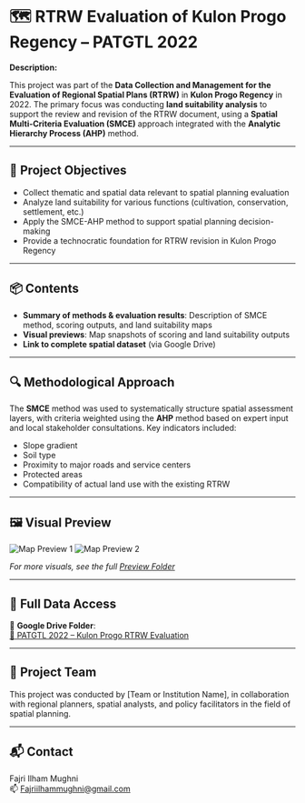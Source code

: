 # 🗺️ RTRW Evaluation of Kulon Progo Regency – PATGTL 2022

**Description:**

This project was part of the **Data Collection and Management for the Evaluation of Regional Spatial Plans (RTRW)** in **Kulon Progo Regency** in 2022. The primary focus was conducting **land suitability analysis** to support the review and revision of the RTRW document, using a **Spatial Multi-Criteria Evaluation (SMCE)** approach integrated with the **Analytic Hierarchy Process (AHP)** method.

---

## 🎯 Project Objectives

- Collect thematic and spatial data relevant to spatial planning evaluation  
- Analyze land suitability for various functions (cultivation, conservation, settlement, etc.)  
- Apply the SMCE-AHP method to support spatial planning decision-making  
- Provide a technocratic foundation for RTRW revision in Kulon Progo Regency

---

## 📦 Contents

- **Summary of methods & evaluation results**: Description of SMCE method, scoring outputs, and land suitability maps 
- **Visual previews**: Map snapshots of scoring and land suitability outputs  
- **Link to complete spatial dataset** (via Google Drive)

---

## 🔍 Methodological Approach

The **SMCE** method was used to systematically structure spatial assessment layers, with criteria weighted using the **AHP** method based on expert input and local stakeholder consultations. Key indicators included:  
- Slope gradient  
- Soil type  
- Proximity to major roads and service centers  
- Protected areas  
- Compatibility of actual land use with the existing RTRW

---

## 🖼️ Visual Preview

![Map Preview 1](https://drive.google.com/file/d/1tbXivhvDB8FLv6iZJhhQ6hHfoTY5Fhfu/view?usp=drive_link)
![Map Preview 2](https://drive.google.com/file/d/1J-axRXsu6CMfsMLPGEHqhkjJkrOGpdwB/view?usp=drive_link)

_For more visuals, see the full [Preview Folder](https://drive.google.com/drive/folders/1VNfpDo-7Xp7M4a8v7qUeJ8mf-tGrXVt6?usp=drive_link)_

---

## 🔗 Full Data Access

📁 **Google Drive Folder**:  
[🔗 PATGTL 2022 – Kulon Progo RTRW Evaluation](https://drive.google.com/drive/folders/169aQPkTy3FF9wvJmEqEetVj2oh2BGNEK?usp=drive_link)

---

## 👥 Project Team

This project was conducted by [Team or Institution Name], in collaboration with regional planners, spatial analysts, and policy facilitators in the field of spatial planning.

---

## 📬 Contact

Fajri Ilham Mughni  
📫 Fajriilhammughni@gmail.com